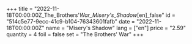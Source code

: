 +++
title = "2022-11-18T00:00:00Z_The_Brothers'_War_Misery's_Shadow_[en]_false"
id = "514c5e77-9ecc-41c9-b104-76343601fafb"
date = "2022-11-18T00:00:00Z"
name = "Misery's Shadow"
lang = ["en"]
price = "2.59"
quantity = 4
foil = false
set = "The Brothers' War"
+++
